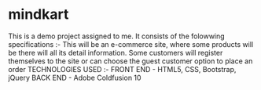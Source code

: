 # mindkart
This is a demo project assigned to me.
It consists of the folowwing specifications :-
This will be an e-commerce site, where some products will be there will all its detail information. Some customers will register themselves to the site or can choose the guest customer option to place an order
TECHNOLOGIES USED :-
FRONT END - HTML5, CSS, Bootstrap, jQuery
BACK END - Adobe Coldfusion 10
